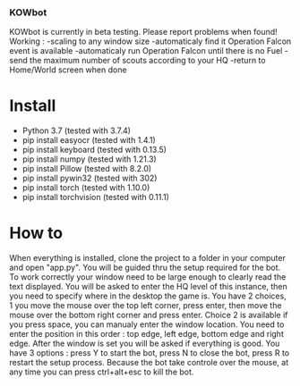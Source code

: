### KOWbot ###

KOWbot is currently in beta testing. Please report problems when found!
Working : 
	-scaling to any window size
	-automaticaly find it Operation Falcon event is available
	-automaticaly run Operation Falcon until there is no Fuel
	-send the maximum number of scouts according to your HQ
	-return to Home/World screen when done

# Install #
* Python 3.7              (tested with 3.7.4)
* pip install easyocr     (tested with 1.4.1)
* pip install keyboard    (tested with 0.13.5)
* pip install numpy       (tested with 1.21.3)
* pip install Pillow      (tested with 8.2.0)
* pip install pywin32     (tested with 302)
* pip install torch       (tested with 1.10.0)
* pip install torchvision (tested with 0.11.1)

# How to #

When everything is installed, clone the project to a folder in your
computer and open "app.py". You will be guided thru the setup 
required for the bot. To work correctly your window need to be large
enough to clearly read the text displayed. You will be asked to 
enter the HQ level of this instance, then you need to specify where
in the desktop the game is. You have 2 choices, 1 you move the
mouse over the top left corner, press enter, then move the mouse
over the bottom right corner and press enter. Choice 2 is available
if you press space, you can manualy enter the window location. You
need to enter the position in this order : top edge, left edge, 
bottom edge and right edge. After the window is set you will be 
asked if everything is good. You have 3 options : press Y to start
the bot, press N to close the bot, press R to restart the setup
process. Because the bot take controle over the mouse, at any time
you can press ctrl+alt+esc to kill the bot.